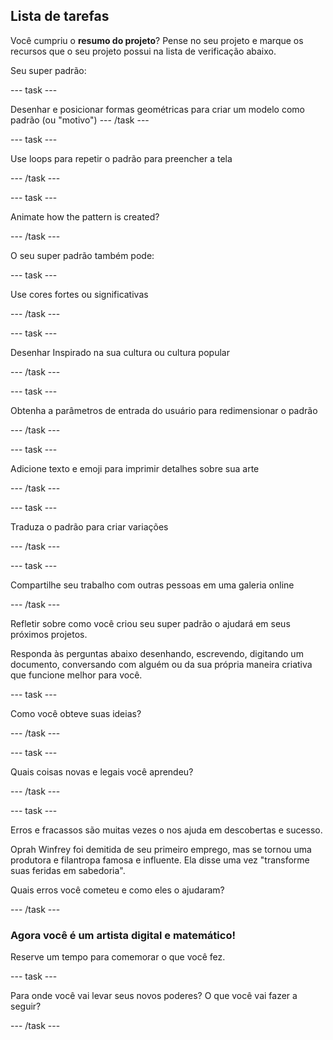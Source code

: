 ## Lista de tarefas

Você cumpriu o **resumo do projeto**? Pense no seu projeto e marque os recursos que o seu projeto possui na lista de verificação abaixo.

Seu super padrão:

--- task ---

Desenhar e posicionar formas geométricas para criar um modelo como padrão (ou "motivo") --- /task ---

--- task ---

Use loops para repetir o padrão para preencher a tela

--- /task ---

--- task ---

Animate how the pattern is created?

--- /task ---

O seu super padrão também pode:

--- task ---

Use cores fortes ou significativas

--- /task ---

--- task ---

Desenhar Inspirado na sua cultura ou cultura popular

--- /task ---

--- task ---

Obtenha a parâmetros de entrada do usuário para redimensionar o padrão

--- /task ---

--- task ---

Adicione texto e emoji para imprimir detalhes sobre sua arte

--- /task ---

--- task ---

Traduza o padrão para criar variações

--- /task ---


--- task ---

Compartilhe seu trabalho com outras pessoas em uma galeria online

--- /task ---

Refletir sobre como você criou seu super padrão o ajudará em seus próximos projetos.

Responda às perguntas abaixo desenhando, escrevendo, digitando um documento, conversando com alguém ou da sua própria maneira criativa que funcione melhor para você.

--- task ---

Como você obteve suas ideias?

--- /task ---

--- task ---

Quais coisas novas e legais você aprendeu?

--- /task ---

--- task ---

Erros e fracassos são muitas vezes o nos ajuda em descobertas e sucesso.

Oprah Winfrey foi demitida de seu primeiro emprego, mas se tornou uma produtora e filantropa famosa e influente. Ela disse uma vez "transforme suas feridas em sabedoria".

Quais erros você cometeu e como eles o ajudaram?

--- /task ---

### Agora você é um artista digital e matemático!

Reserve um tempo para comemorar o que você fez.

--- task ---

Para onde você vai levar seus novos poderes? O que você vai fazer a seguir?

--- /task ---

